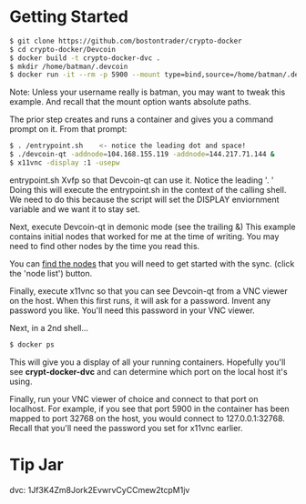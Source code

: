 # Getting Started
```sh
$ git clone https://github.com/bostontrader/crypto-docker
$ cd crypto-docker/Devcoin
$ docker build -t crypto-docker-dvc . 
$ mkdir /home/batman/.devcoin
$ docker run -it --rm -p 5900 --mount type=bind,source=/home/batman/.devcoin,destination=/root/.devcoin crypto-docker-dvc
```
Note: Unless your username really is batman, you may want to tweak this example.  And recall that the mount option wants absolute paths.

The prior step creates and runs a container and gives you a command prompt on it.  From that prompt:

```sh
$ . /entrypoint.sh    <- notice the leading dot and space!
$ ./devcoin-qt -addnode=104.168.155.119 -addnode=144.217.71.144 &
$ x11vnc -display :1 -usepw
```
entrypoint.sh Xvfp so that Devcoin-qt can use it. Notice the leading '. ' Doing this will execute the entrypoint.sh in the context of the calling shell.  We need to do this because the script will set the DISPLAY enviornment variable and we want it to stay set.

Next, execute Devcoin-qt in demonic mode (see the trailing &)  This example contains initial nodes that worked for me at the time of writing. You may need to find other nodes by the time you read this.

You can [find the nodes](https://chainz.cryptoid.info/dvc/#!network) that you will need to get started with the sync. (click the 'node list') button.


Finally, execute x11vnc so that you can see Devcoin-qt from a VNC viewer on the host.  When this first runs, it will ask for a password.  Invent any password you like.  You'll need this password in your VNC viewer.

Next, in a 2nd shell...
```sh
$ docker ps
```
This will give you a display of all your running containers.  Hopefully you'll see **crypt-docker-dvc** and can determine which port on the local host it's using.

Finally, run your VNC viewer of choice and connect to that port on localhost.  For example, if you see that port 5900 in the container has been mapped to port 32768 on the host, you would connect to 127.0.0.1:32768.  Recall that you'll need the password you set for x11vnc earlier.

# Tip Jar

dvc: 1Jf3K4Zm8Jork2EvwrvCyCCmew2tcpM1jv
